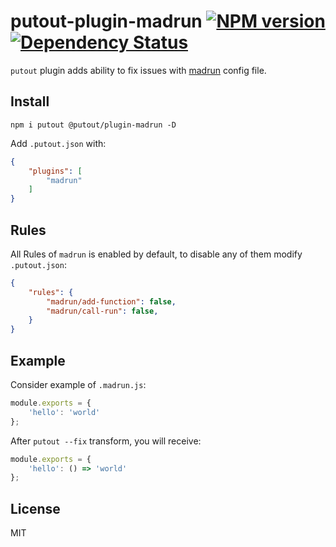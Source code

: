 # putout-plugin-madrun [![NPM version][NPMIMGURL]][NPMURL] [![Dependency Status][DependencyStatusIMGURL]][DependencyStatusURL]

[NPMIMGURL]:                https://img.shields.io/npm/v/@putout/plugin-madrun.svg?style=flat&longCache=true
[NPMURL]:                   https://npmjs.org/package/@putout/plugin-madrun"npm"

[DependencyStatusURL]:      https://david-dm.org/coderaiser/putout?path=packages/plugin-madrun
[DependencyStatusIMGURL]:   https://david-dm.org/coderaiser/putout.svg?path=packages/plugin-madrun

`putout` plugin adds ability to fix issues with [madrun](https://github.com/coderaiser/madrun) config file.

## Install

```
npm i putout @putout/plugin-madrun -D
```

Add `.putout.json` with:

```json
{
    "plugins": [
        "madrun"
    ]
}
```

## Rules

All Rules of `madrun` is enabled by default, to disable any of them modify `.putout.json`:

```json
{
    "rules": {
        "madrun/add-function": false,
        "madrun/call-run": false,
    }
}
```

## Example

Consider example of `.madrun.js`:

```js
module.exports = {
    'hello': 'world'
};

```

After `putout --fix` transform, you will receive:

```js
module.exports = {
    'hello': () => 'world'
};
```

## License

MIT


